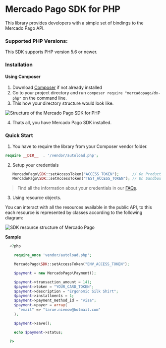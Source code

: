 # Mercado Pago SDK for PHP

This library provides developers with a simple set of bindings to the Mercado Pago API.

### Supported PHP Versions:

This SDK supports PHP version 5.6 or newer.

### Installation

#### Using Composer

1. Download [Composer](https://getcomposer.org/download/) if not already installed
2. Go to your project directory and run `composer require "mercadopago/dx-php"` on the command line.
3. This how your directory structure would look like.

![Structure of the Mercado Pago SDK for PHP](https://user-images.githubusercontent.com/864790/34394635-44f7745a-eb39-11e7-981d-77cf759cf05f.png)

4. Thats all, you have Mercado Pago SDK installed.

### Quick Start

1. You have to require the library from your Composer vendor folder.

  ```php
  require __DIR__  . '/vendor/autoload.php';
  ```

2. Setup your credentials

    ```php
    MercadoPago\SDK::setAccessToken("ACCESS_TOKEN");      // On Production
    MercadoPago\SDK::setAccessToken("TEST_ACCESS_TOKEN"); // On Sandbox
    ```

> Find all the information about your credentials in our [FAQs](https://www.mercadopago.com.ar/developers/en/guides/faqs/credentials/). 

3. Using resource objects.

  You can interact with all the resources available in the public API, to this each resource is represented by classes according to the following diagram:

  ![SDK resource structure of Mercado Pago](https://user-images.githubusercontent.com/864790/34393059-9acad058-eb2e-11e7-9987-494eaf19d109.png)

  **Sample**

```php
  <?php

    require_once 'vendor/autoload.php';

    MercadoPago\SDK::setAccessToken("ENV_ACCESS_TOKEN");

    $payment = new MercadoPago\Payment();

    $payment->transaction_amount = 141;
    $payment->token = "YOUR_CARD_TOKEN";
    $payment->description = "Ergonomic Silk Shirt";
    $payment->installments = 1;
    $payment->payment_method_id = "visa";
    $payment->payer = array(
      "email" => "larue.nienow@hotmail.com"
    );

    $payment->save();

    echo $payment->status;

  ?>
```
